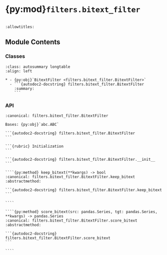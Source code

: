 # {py:mod}`filters.bitext_filter`

```{py:module} filters.bitext_filter
```

```{autodoc2-docstring} filters.bitext_filter
:allowtitles:
```

## Module Contents

### Classes

````{list-table}
:class: autosummary longtable
:align: left

* - {py:obj}`BitextFilter <filters.bitext_filter.BitextFilter>`
  - ```{autodoc2-docstring} filters.bitext_filter.BitextFilter
    :summary:
    ```
````

### API

`````{py:class} BitextFilter(src_field: str = 'src', tgt_field: str = 'tgt', metadata_fields: list[str] | str | None = None, metadata_field_name_mapping: dict[str, str] | None = None, score_field: str | None = None, score_type: type | str | None = None, invert: bool = False)
:canonical: filters.bitext_filter.BitextFilter

Bases: {py:obj}`abc.ABC`

```{autodoc2-docstring} filters.bitext_filter.BitextFilter
```

```{rubric} Initialization
```

```{autodoc2-docstring} filters.bitext_filter.BitextFilter.__init__
```

````{py:method} keep_bitext(**kwargs) -> bool
:canonical: filters.bitext_filter.BitextFilter.keep_bitext
:abstractmethod:

```{autodoc2-docstring} filters.bitext_filter.BitextFilter.keep_bitext
```

````

````{py:method} score_bitext(src: pandas.Series, tgt: pandas.Series, **kwargs) -> pandas.Series
:canonical: filters.bitext_filter.BitextFilter.score_bitext
:abstractmethod:

```{autodoc2-docstring} filters.bitext_filter.BitextFilter.score_bitext
```

````

`````
